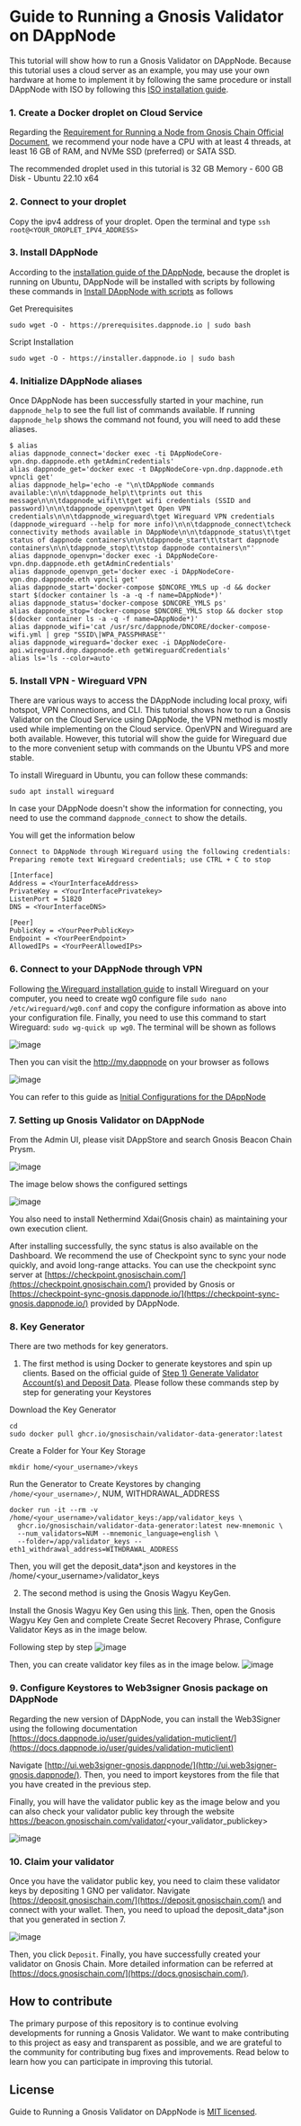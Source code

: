 # Guide to Running a Gnosis Validator on DAppNode

This tutorial will show how to run a Gnosis Validator on DAppNode. Because this tutorial uses a cloud server as an example, you may use your own hardware at home to implement it by following the same procedure or install DAppNode with ISO by following this [ISO installation guide](https://docs.dappnode.io/user/quick-start/core/installation/#iso-installation).

### 1. Create a Docker droplet on Cloud Service
Regarding the [Requirement for Running a Node from Gnosis Chain Official Document](https://docs.gnosischain.com/node/#requirements), we recommend your node have a CPU with at least 4 threads, at least 16 GB of RAM, and NVMe SSD (preferred) or SATA SSD. 

The recommended droplet used in this tutorial is 32 GB Memory - 600 GB Disk - Ubuntu 22.10 x64

### 2. Connect to your droplet
Copy the ipv4 address of your droplet. Open the terminal and type `ssh root@<YOUR_DROPLET_IPV4_ADDRESS>`

### 3. Install DAppNode
According to the [installation guide of the DAppNode](https://github.com/dappnode/DAppNode), because the droplet is running on Ubuntu, DAppNode will be installed with scripts by following these commands in [Install DAppNode with scripts](https://github.com/dappnode/DAppNode#install-dappnode-with-scripts) as follows

Get Prerequisites

```sudo wget -O - https://prerequisites.dappnode.io | sudo bash```

Script Installation

```sudo wget -O - https://installer.dappnode.io | sudo bash```

### 4. Initialize DAppNode aliases
Once DAppNode has been successfully started in your machine, run `dappnode_help` to see the full list of commands available. If running `dappnode_help` shows the command not found, you will need to add these aliases.
```
$ alias
alias dappnode_connect='docker exec -ti DAppNodeCore-vpn.dnp.dappnode.eth getAdminCredentials'
alias dappnode_get='docker exec -t DAppNodeCore-vpn.dnp.dappnode.eth vpncli get'
alias dappnode_help='echo -e "\n\tDAppNode commands available:\n\n\tdappnode_help\t\tprints out this message\n\n\tdappnode_wifi\t\tget wifi credentials (SSID and password)\n\n\tdappnode_openvpn\tget Open VPN credentials\n\n\tdappnode_wireguard\tget Wireguard VPN credentials (dappnode_wireguard --help for more info)\n\n\tdappnode_connect\tcheck connectivity methods available in DAppNode\n\n\tdappnode_status\t\tget status of dappnode containers\n\n\tdappnode_start\t\tstart dappnode containers\n\n\tdappnode_stop\t\tstop dappnode containers\n"'
alias dappnode_openvpn='docker exec -i DAppNodeCore-vpn.dnp.dappnode.eth getAdminCredentials'
alias dappnode_openvpn_get='docker exec -i DAppNodeCore-vpn.dnp.dappnode.eth vpncli get'
alias dappnode_start='docker-compose $DNCORE_YMLS up -d && docker start $(docker container ls -a -q -f name=DAppNode*)'
alias dappnode_status='docker-compose $DNCORE_YMLS ps'
alias dappnode_stop='docker-compose $DNCORE_YMLS stop && docker stop $(docker container ls -a -q -f name=DAppNode*)'
alias dappnode_wifi='cat /usr/src/dappnode/DNCORE/docker-compose-wifi.yml | grep "SSID\|WPA_PASSPHRASE"'
alias dappnode_wireguard='docker exec -i DAppNodeCore-api.wireguard.dnp.dappnode.eth getWireguardCredentials'
alias ls='ls --color=auto'
```

### 5. Install VPN - Wireguard VPN
There are various ways to access the DAppNode including local proxy, wifi hotspot, VPN Connections, and CLI. This tutorial shows how to run a Gnosis Validator on the Cloud Service using DAppNode, the VPN method is mostly used while implementing on the Cloud service. OpenVPN and Wireguard are both available. However, this tutorial will show the guide for Wireguard due to the more convenient setup with commands on the Ubuntu VPS and more stable. 

To install Wireguard in Ubuntu, you can follow these commands:
```
sudo apt install wireguard
```

In case your DAppNode doesn't show the information for connecting, you need to use the command ```dappnode_connect``` to show the details.

You will get the information below
```
Connect to DAppNode through Wireguard using the following credentials:
Preparing remote text Wireguard credentials; use CTRL + C to stop

[Interface]
Address = <YourInterfaceAddress>
PrivateKey = <YourInterfacePrivatekey>
ListenPort = 51820
DNS = <YourInterfaceDNS>

[Peer]
PublicKey = <YourPeerPublicKey>
Endpoint = <YourPeerEndpoint>
AllowedIPs = <YourPeerAllowedIPs>
```

### 6. Connect to your DAppNode through VPN
Following [the Wireguard installation guide](https://docs.dappnode.io/user-guide/ui/access/vpn/#linux) to install Wireguard on your computer, you need to create wg0 configure file ```sudo nano /etc/wireguard/wg0.conf``` and copy the configure information as above into your configuration file. 
Finally, you need to use this command to start Wireguard: ```sudo wg-quick up wg0```. The terminal will be shown as follows

![image](https://user-images.githubusercontent.com/23649434/201591812-97c4bcb7-5760-485f-a7a3-62d5e8418d46.png)


Then you can visit the http://my.dappnode on your browser as follows

![image](https://user-images.githubusercontent.com/23649434/201589528-7b7edab0-f7f7-48fa-a656-f55b416cd505.png)

You can refer to this guide as [Initial Configurations for the DAppNode](https://docs.dappnode.io/first-steps#)

### 7. Setting up Gnosis Validator on DAppNode
From the Admin UI, please visit DAppStore and search Gnosis Beacon Chain Prysm.

![image](https://user-images.githubusercontent.com/23649434/201592661-9111180f-3ab3-49d8-a1ca-c67fa53e5cb2.png)

The image below shows the configured settings

![image](https://user-images.githubusercontent.com/23649434/201593138-663c57bc-5351-41f7-a786-817e4e1a8bcb.png)

You also need to install Nethermind Xdai(Gnosis chain) as maintaining your own execution client.

After installing successfully, the sync status is also available on the Dashboard. We recommend the use of Checkpoint sync to sync your node quickly, and avoid long-range attacks. You can use the checkpoint sync server at [https://checkpoint.gnosischain.com/](https://checkpoint.gnosischain.com/) provided by Gnosis or [https://checkpoint-sync-gnosis.dappnode.io/](https://checkpoint-sync-gnosis.dappnode.io/) provided by DAppNode.

### 8. Key Generator
There are two methods for key generators.

1. The first method is using Docker to generate keystores and spin up clients. Based on the official guide of [Step 1) Generate Validator Account(s) and Deposit Data](https://docs.gnosischain.com/node/consensus-layer-validator#step-1-generate-validator-accounts-and-deposit-data). Please follow these commands step by step for generating your Keystores

Download the Key Generator

```
cd
sudo docker pull ghcr.io/gnosischain/validator-data-generator:latest
```

Create a Folder for Your Key Storage
```
mkdir home/<your_username>/vkeys
```

Run the Generator to Create Keystores by changing `/home/<your_username>/`, NUM, WITHDRAWAL_ADDRESS
```
docker run -it --rm -v /home/<your_username>/validator_keys:/app/validator_keys \
  ghcr.io/gnosischain/validator-data-generator:latest new-mnemonic \
  --num_validators=NUM --mnemonic_language=english \
  --folder=/app/validator_keys --eth1_withdrawal_address=WITHDRAWAL_ADDRESS
```

Then, you will get the deposit_data*.json and keystores in the /home/<your_username>/validator_keys

2. The second method is using the Gnosis Wagyu KeyGen.

Install the Gnosis Wagyu Key Gen using this [link](https://github.com/alexpeterson91/Gnosis-Wagyu-Key-Gen/releases). Then, open the Gnosis Wagyu Key Gen and complete Create Secret Recovery Phrase, Configure Validator Keys as in the image below.

Following step by step
![image](https://user-images.githubusercontent.com/23649434/201819925-3e318c83-798f-4397-b860-71f857898804.png)

Then, you can create validator key files as in the image below.
![image](https://user-images.githubusercontent.com/23649434/201820812-5119f61f-c096-4b8d-b4d4-aec960ae7f6f.png)


### 9. Configure Keystores to Web3signer Gnosis package on DAppNode
Regarding the new version of DAppNode, you can install the Web3Signer using the following documentation [https://docs.dappnode.io/user/guides/validation-muticlient/](https://docs.dappnode.io/user/guides/validation-muticlient)

Navigate [http://ui.web3signer-gnosis.dappnode/](http://ui.web3signer-gnosis.dappnode/). Then, you need to import keystores from the file that you have created in the previous step.

Finally, you will have the validator public key as the image below and you can also check your validator public key through the website https://beacon.gnosischain.com/validator/<your_validator_publickey>

![image](https://user-images.githubusercontent.com/23649434/201821914-47f9279a-91c2-4dc1-9c86-49dbff4cba78.png)

### 10. Claim your validator
Once you have the validator public key, you need to claim these validator keys by depositing 1 GNO per validator. Navigate [https://deposit.gnosischain.com/](https://deposit.gnosischain.com/) and connect with your wallet. Then, you need to upload the deposit_data*.json that you generated in section 7.

![image](https://user-images.githubusercontent.com/23649434/201823454-dd479504-bcc6-4aa2-8ba3-35df0ad4834f.png)

Then, you click `Deposit`. Finally, you have successfully created your validator on Gnosis Chain. More detailed information can be referred at [https://docs.gnosischain.com/](https://docs.gnosischain.com/).


## How to contribute
The primary purpose of this repository is to continue evolving developments for running a Gnosis Validator. We want to make contributing to this project as easy and transparent as possible, and we are grateful to the community for contributing bug fixes and improvements. Read below to learn how you can participate in improving this tutorial.

## License
Guide to Running a Gnosis Validator on DAppNode is [MIT licensed](./LICENSE).
